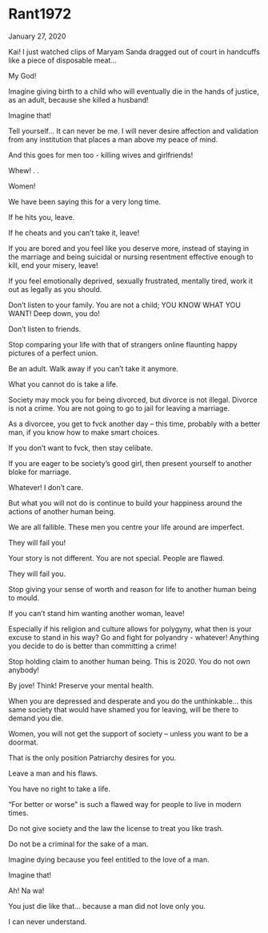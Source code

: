 # Rant1972


January 27, 2020

Kai! I just watched clips of Maryam Sanda dragged out of court in handcuffs like a piece of disposable meat...

My God!

Imagine giving birth to a child who will eventually die in the hands of justice, as an adult, because she killed a husband!

Imagine that!

Tell yourself... It can never be me. I will never desire affection and validation from any institution that places a man above my peace of mind.

And this goes for men too - killing wives and girlfriends!

Whew!
.
.

Women!

We have been saying this for a very long time.

If he hits you, leave.

If he cheats and you can’t take it, leave!

If you are bored and you feel like you deserve more, instead of staying in the marriage and being suicidal or nursing resentment effective enough to kill, end your misery, leave!

If you feel emotionally deprived, sexually frustrated, mentally tired, work it out as legally as you should.

Don’t listen to your family. You are not a child; YOU KNOW WHAT YOU WANT! Deep down, you do!

Don’t listen to friends.

Stop comparing your life with that of strangers online flaunting happy pictures of a perfect union.

Be an adult. Walk away if you can’t take it anymore.

What you cannot do is take a life.

Society may mock you for being divorced, but divorce is not illegal. Divorce is not a crime. You are not going to go to jail for leaving a marriage.

As a divorcee, you get to fvck another day – this time, probably with a better man, if you know how to make smart choices.

If you don’t want to fvck, then stay celibate.

If you are eager to be society’s good girl, then present yourself to another bloke for marriage.

Whatever! I don’t care.

But what you will not do is continue to build your happiness around the actions of another human being.

We are all fallible. These men you centre your life around are imperfect.

They will fail you!

Your story is not different. You are not special. People are flawed.

They will fail you.

Stop giving your sense of worth and reason for life to another human being to mould.

If you can’t stand him wanting another woman, leave!

Especially if his religion and culture allows for polygyny, what then is your excuse to stand in his way? Go and fight for polyandry - whatever! Anything you decide to do is better than committing a crime!

Stop holding claim to another human being. This is 2020. You do not own anybody!

By jove! Think! Preserve your mental health.

When you are depressed and desperate and you do the unthinkable… this same society that would have shamed you for leaving, will be there to demand you die.

Women, you will not get the support of society – unless you want to be a doormat.

That is the only position Patriarchy desires for you.

Leave a man and his flaws.

You have no right to take a life.

“For better or worse” is such a flawed way for people to live in modern times.

Do not give society and the law the license to treat you like trash.

Do not be a criminal for the sake of a man.

Imagine dying because you feel entitled to the love of a man.

Imagine that!

Ah! Na wa!

You just die like that... because a man did not love only you.

I can never understand.